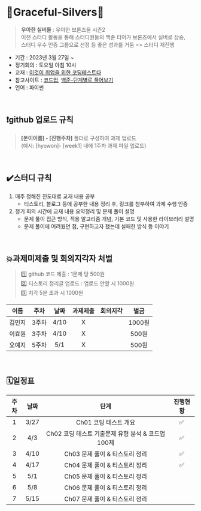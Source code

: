 # 🤍Graceful-Silvers🤍
> **우아한 실버들** : 우아한 브론즈들 시즌2  
이전 스터디 활동을 통해 스터디원들의 백준 티어가 브론즈에서 실버로 상승,  
스터디 우수 인증 그룹으로 선정 등 좋은 성과를 거둠 => 스터디 재진행
- 기간 : 2023년 3월 27일 ~
- 정기회의 : 토요일 아침 10시
- 교재 : [이것이 취업을 위한 코딩테스트다](http://www.yes24.com/Product/Goods/91433923)
- 참고사이트 : [코드업](https://codeup.kr/), [백준-단계별로 풀어보기](https://www.acmicpc.net/step)
- 언어 : 파이썬
<br>

## ❗github 업로드 규칙
> **[본이이름] - [진행주차]** 폴더로 구성하여 과제 업로드  
(예시: [hyowon]- [week1] 내에 1주차 과제 파일 업로드)  
<br>
  
## ✔️스터디 규칙
1. 매주 정해진 진도대로 교재 내용 공부
    - 티스토리, 블로그 등에 공부한 내용 정리 후, 링크를 첨부하여 과제 수행 인증
2. 정기 회의 시간에 교재 내용 요약정리 및 문제 풀이 설명
    - 문제 풀이 접근 방식, 적용 알고리즘 개념, 기본 코드 및 사용한 라이브러리 설명
    - 문제 풀이에 어려웠던 점, 구현하고자 했는데 실패한 방식 등 이야기
 <br>
 
  
## 💥과제미제출 및 회의지각자 처벌
> 1️⃣ github 코드 제출 : 1문제 당 500원  
2️⃣ 티스토리 정리글 업로드 : 업로드 안할 시 1000원  
3️⃣ 지각 5분 초과 시 1000원  

이름 | 주차 | 날짜 | 과제제출 | 회의지각 | 벌금|  
:-:|:-:|:-:|:-:|:-:|:-: 
김민지 | 3주차 | 4/10 | X |  | 1000원 |
이효원 | 3주차 | 4/10 | X |  | 500원 |
오예지 | 5주차 | 5/1 | X |  | 500원 |
<br>  

## 🗓️일정표
주차 | 날짜 | 단계 | 진행현황|
:-:|:-:|:-:|:-:
1 | 3/27 | Ch01 코딩 테스트 개요 | ✅  
2 | 4/3 | Ch02 코딩 테스트 기출문제 유형 분석 & 코드업 100제  | ✅ | 
3 | 4/10 | Ch03 문제 풀이 & 티스토리 정리 | ✅ |
4 | 4/17 | Ch04 문제 풀이 & 티스토리 정리 | ✅ |
5 | 5/1 | Ch05 문제 풀이 & 티스토리 정리 |  |
6 | 5/8 | Ch06 문제 풀이 & 티스토리 정리 |  |
7 | 5/15 | Ch07 문제 풀이 & 티스토리 정리 |  |
